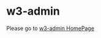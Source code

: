 # w3-admin

Please go to [w3-admin HomePage](https://bbsonlin.github.io/the-f2e-challenge/w3-admin/dist/home/)
